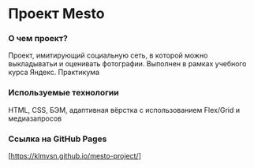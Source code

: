# Проект Mesto

### О чем проект?
 Проект, имитирующий социальную сеть, в которой можно выкладыватьи и оценивать фотографии. 
 Выполнен в рамках учебного курса Яндекс. Практикума

 ### Используемые технологии
 HTML, CSS, БЭМ, адаптивная вёрстка с использованием Flex/Grid и медиазапросов

 ### Ссылка на GitHub Pages
 [https://klmvsn.github.io/mesto-project/]
